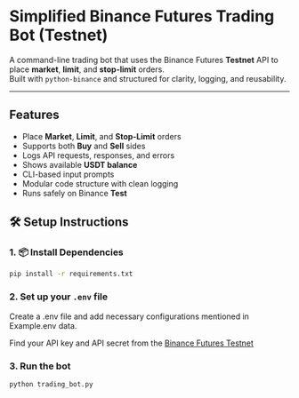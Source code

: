# Simplified Binance Futures Trading Bot (Testnet)

A command-line trading bot that uses the Binance Futures **Testnet** API to place **market**, **limit**, and **stop-limit** orders.  
Built with `python-binance` and structured for clarity, logging, and reusability.

---

## Features

- Place **Market**, **Limit**, and **Stop-Limit** orders
- Supports both **Buy** and **Sell** sides
- Logs API requests, responses, and errors
- Shows available **USDT balance**
- CLI-based input prompts
- Modular code structure with clean logging
- Runs safely on Binance **Test**

## 🛠️ Setup Instructions

### 1. 📦 Install Dependencies
```bash
pip install -r requirements.txt
```

### 2. Set up your `.env` file  
Create a .env file and add necessary configurations mentioned in Example.env data.

Find your API key and API secret from the  [Binance Futures Testnet](https://testnet.binancefuture.com)

### 3. Run the bot
```bash
python trading_bot.py
```
